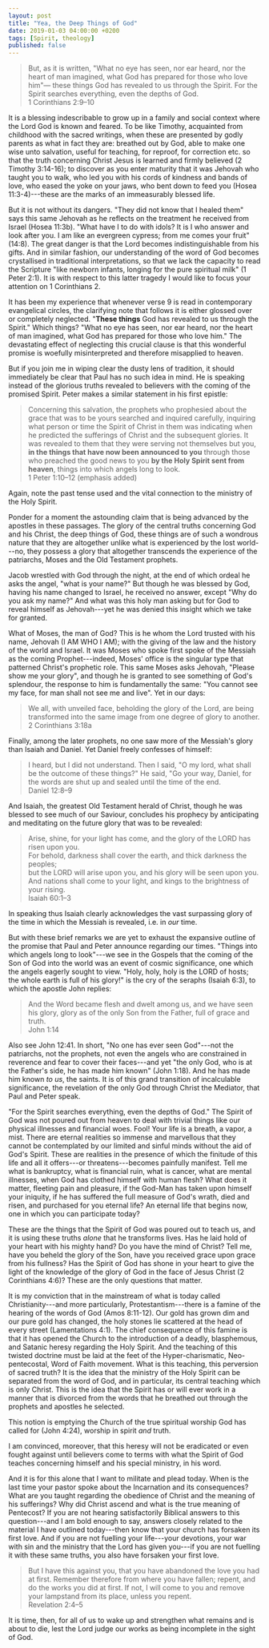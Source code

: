 ```yaml
---
layout: post
title: "Yea, the Deep Things of God"
date: 2019-01-03 04:00:00 +0200
tags: [Spirit, theology]
published: false
---
```


> But, as it is written,
> "What no eye has seen, nor ear heard, nor the heart of man imagined, what God has prepared for
> those who love him"—
> these things God has revealed to us through the Spirit. For the Spirit searches everything, even
> the depths of God.  
> 1 Corinthians 2:9–10

It is a blessing indescribable to grow up in a family and social context where the Lord God is known
and feared. To be like Timothy, acquainted from childhood with the sacred writings, when these are
presented by godly parents as what in fact they are: breathed out by God, able to make one wise unto
salvation, useful for teaching, for reproof, for correction etc. so that the truth concerning Christ
Jesus is learned and firmly believed (2 Timothy 3:14-16); to discover as you enter maturity that it
was Jehovah who taught you to walk, who led you with his cords of kindness and bands of love, who
eased the yoke on your jaws, who bent down to feed you (Hosea 11:3-4)---these are the marks of an
immeasurably blessed life.

But it is not without its dangers. "They did not know that I healed them" says this
same Jehovah as he reflects on the treatment he received from Israel (Hosea 11:3b).
"What have I to do with idols? It is I who answer and look after you. I am like an
evergreen cypress; from me comes your fruit" (14:8).
The great danger is that the Lord becomes indistinguishable from his gifts.
And in similar fashion, our understanding of the word of God becomes crystallised in traditional
interpretations, so that we lack the capacity to read the Scripture "like newborn infants, longing
for the pure spiritual milk" (1 Peter 2:1). It is with respect to this latter tragedy I would like
to focus your attention on 1 Corinthians 2.

It has been my experience that whenever verse 9 is read in contemporary evangelical circles, the
clarifying note that follows it is either glossed over or completely neglected. "__These things__
God has revealed to us through the Spirit." Which things? "What no eye has seen, nor ear heard, nor
the heart of man imagined, what God has prepared for those who love him."
The devastating effect of neglecting this crucial clause is that this wonderful promise is woefully
misinterpreted and therefore misapplied to heaven.

But if you join me in wiping clear the dusty lens of tradition, it should immediately be clear that
Paul has no such idea in mind. He is speaking instead of the glorious truths revealed to believers
with the coming of the promised Spirit. Peter makes a similar statement in his first epistle:

> Concerning this salvation, the prophets who prophesied about the grace that was to be yours
> searched and inquired carefully, inquiring what person or time the Spirit of Christ in them was
> indicating when he predicted the sufferings of Christ and the subsequent glories. It was revealed
> to them that they were serving not themselves but you, __in the things that have now been
> announced to you__ through those who preached the good news to you __by the Holy Spirit sent from
> heaven__, things into which angels long to look.  
> 1 Peter 1:10–12 (emphasis added)

Again, note the past tense used and the vital connection to the ministry of the Holy Spirit. 

Ponder for a moment the astounding claim that is being advanced by the apostles in these passages.
The glory of the central truths concerning God and his Christ, the deep things of God, these things
are of such a wondrous nature that they are altogether unlike what is experienced by the lost
world---no, they possess a glory that altogether transcends the experience of the patriarchs, Moses
and the Old Testament prophets.

Jacob wrestled with God through the night, at the end of which ordeal he asks the angel, "what is
your name?" But though he was blessed by God, having his name changed to Israel, he received no
answer, except "Why do you ask my name?" And what was this holy man asking but for God to reveal
himself as Jehovah---yet he was denied this insight which we take for granted.

What of Moses, the man of God? This is he whom the Lord trusted with his name, Jehovah (I AM
WHO I AM); with the giving of the law and the history of the world and Israel. It was Moses who
spoke first spoke of the Messiah as the coming Prophet---indeed, Moses' office is the singular type
that patterned Christ's prophetic role. This same Moses asks Jehovah, "Please show me your glory",
and though he is granted to see something of God's splendour, the response to him is fundamentally
the same: "You cannot see my face, for man shall not see me and live". Yet in our days:

> We all, with unveiled face, beholding the glory of the Lord, are being transformed into the same
> image from one degree of glory to another.
> 2 Corinthians 3:18a

Finally, among the later prophets, no one saw more of the Messiah's glory than Isaiah and Daniel.
Yet Daniel freely confesses of himself: 

> I heard, but I did not understand. Then I said, "O my lord, what shall be the outcome of these
> things?" He said, "Go your way, Daniel, for the words are shut up and sealed until the time of the
> end.  
Daniel 12:8–9

And Isaiah, the greatest Old Testament herald of Christ, though he was blessed to see much of our
Saviour, concludes his prophecy by anticipating and meditating on the future glory that was to be
revealed:

> Arise, shine, for your light has come, and the glory of the LORD has risen upon you.  
> For behold, darkness shall cover the earth, and thick darkness the peoples;  
> but the LORD will arise upon you, and his glory will be seen upon you.  
> And nations shall come to your light, and kings to the brightness of your rising.  
> Isaiah 60:1–3

In speaking thus Isaiah clearly acknowledges the vast surpassing glory of the time in which the
Messiah is revealed, i.e. in _our_ time.

But with these brief remarks we are yet to exhaust the expansive outline of the promise that Paul
and Peter announce regarding our times. "Things into which angels long to look"---we see in the
Gospels that the coming of the Son of God into the world was an event of cosmic significance, one
which the angels eagerly sought to view. "Holy, holy, holy is the LORD of hosts; the whole earth is
full of his glory!" is the cry of the seraphs (Isaiah 6:3), to which the apostle John replies:

> And the Word became flesh and dwelt among us, and we have seen his glory, glory as of the only Son
> from the Father, full of grace and truth.  
John 1:14

Also see John 12:41. In short, "No one has ever seen God"---not the patriarchs, not the prophets, not
even the angels who are constrained in reverence and fear to cover their faces---and yet "the
only God, who is at the Father's side, he has made him known" (John 1:18). And he has made him known
_to us_, the saints. It is of this grand transition of incalculable significance, the revelation of
the only God through Christ the Mediator, that Paul and Peter speak.

"For the Spirit searches everything, even the depths of God." The Spirit of God was not poured out
from heaven to deal with trivial things like our physical illnesses and financial woes. Fool! Your
life is a breath, a vapor, a mist. There are eternal realities so immense and
marvellous that they cannot be contemplated by our limited and sinful minds without the aid of God's
Spirit. These are realities in the presence of which the finitude of this life and all it
offers---or threatens---becomes painfully manifest. Tell me what is bankruptcy, what is financial
ruin, what is cancer, what are mental illnesses, when God has clothed himself with human flesh? What
does it matter, fleeting pain and pleasure, if the God-Man has taken upon himself your iniquity, if
he has suffered the full measure of God's wrath, died and risen, and purchased for you eternal life?
An eternal life that begins now, one in which you can participate today?

These are the things that the Spirit of God was poured out to teach us, and it is using these truths
_alone_ that he transforms lives. Has he laid hold of your heart with his mighty hand? Do you have
the mind of Christ? Tell me, have you beheld the glory of the Son, have you received grace upon
grace from his fullness?  Has the Spirit of God has shone in your heart to give the light of the
knowledge of the glory of God in the face of Jesus Christ (2 Corinthians 4:6)? These are the only
questions that matter.

It is my conviction that in the mainstream of what is today called Christianity---and more
particularly, Protestantism---there is a famine of the hearing of the words of God (Amos 8:11-12).
Our gold has grown dim and our pure gold has changed, the holy stones lie scattered at the head of
every street (Lamentations 4:1). The chief consequence of this famine is that it has opened the
Church to the introduction of a deadly, blasphemous, and Satanic heresy regarding the Holy Spirit.
And the teaching of this twisted doctrine must be laid at the feet of the Hyper-charismatic,
Neo-pentecostal, Word of Faith movement.
What is this teaching, this perversion of sacred truth? It is the idea that the ministry of the Holy
Spirit can be separated from the word of God, and in particular, its central teaching which is only
Christ. This is the idea that the Spirit has or will ever work in a manner that is divorced from the
words that he breathed out through the prophets and apostles he selected.

This notion is emptying the Church of the true spiritual worship God has called for (John 4:24),
worship in spirit _and_ truth.

I am convinced, moreover, that this heresy will not be eradicated or even fought against until
believers come to terms with what the Spirit of God teaches concerning himself and his special
ministry, in his word.

And it is for this alone that I want to militate and plead today. When is the last time your pastor
spoke about the Incarnation and its consequences? What are you taught regarding the obedience of
Christ and the meaning of his sufferings? Why did Christ ascend and what is the true meaning of
Pentecost? If you are not hearing satisfactorily Biblical answers to this question---and I am bold
enough to say, answers closely related to the material I have outlined today---then know that your
church has forsaken its first love. And if you are not fuelling your life---your devotions, your war
with sin and the ministry that the Lord has given you---if you are not fuelling it with these same
truths, you also have forsaken your first love.

> But I have this against you, that you have abandoned the love you had at first. Remember therefore
> from where you have fallen; repent, and do the works you did at first. If not, I will come to you
> and remove your lampstand from its place, unless you repent.  
> Revelation 2:4–5

It is time, then, for all of us to wake up and strengthen what remains and is about to die, lest the
Lord judge our works as being incomplete in the sight of God.
